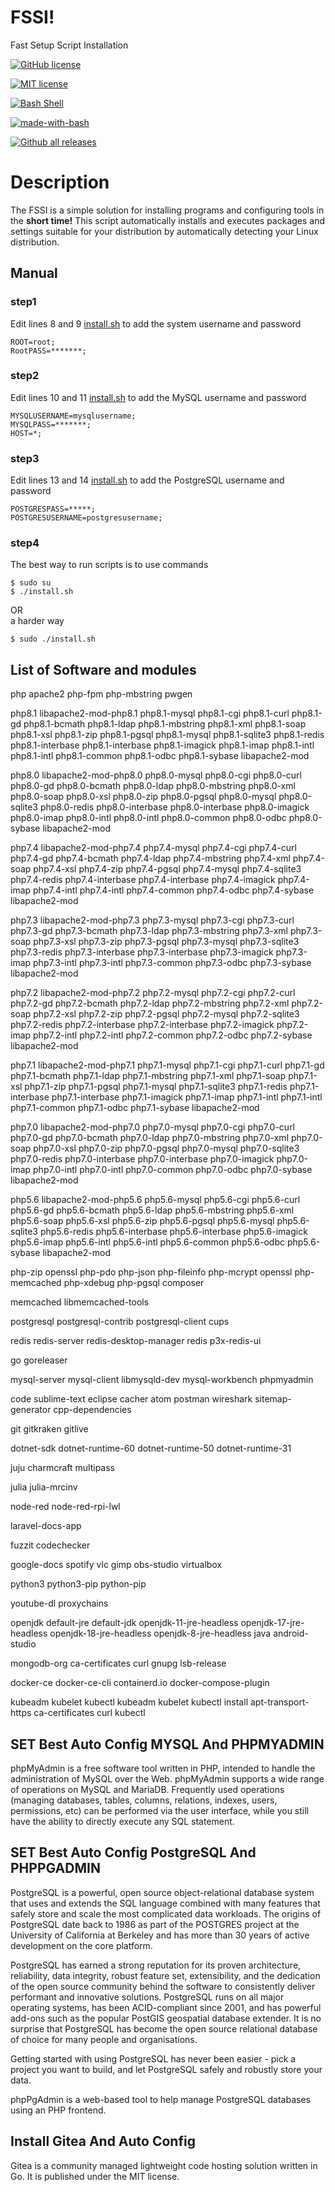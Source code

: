 
#  FSSI!
Fast Setup Script Installation

[![GitHub license](https://img.shields.io/github/license/Naereen/StrapDown.js.svg)](https://github.com/Naereen/StrapDown.js/blob/master/LICENSE)

[![MIT license](https://img.shields.io/badge/License-MIT-blue.svg)](https://lbesson.mit-license.org/)

[![Bash Shell](https://badges.frapsoft.com/bash/v1/bash.png?v=103)](https://github.com/ellerbrock/open-source-badges/)

[![made-with-bash](https://img.shields.io/badge/Made%20with-Bash-1f425f.svg)](https://www.gnu.org/software/bash/)

[![Github all releases](https://img.shields.io/github/downloads/Naereen/StrapDown.js/total.svg)](https://GitHub.com/Naereen/StrapDown.js/releases/)

# Description
The FSSI is a simple solution for installing programs and configuring tools in the  **short time!**
This script automatically installs and executes packages and settings suitable for your distribution by automatically detecting your Linux distribution.

## Manual
### step1
Edit lines 8 and 9 [install.sh](https://github.com/khaliilii/FSSI/blob/main/install.sh "install.sh") to add the system username and password
```command
ROOT=root;
RootPASS=*******;
```
### step2
Edit lines 10 and 11 [install.sh](https://github.com/khaliilii/FSSI/blob/main/install.sh "install.sh") to add the MySQL username and password
```command
MYSQLUSERNAME=mysqlusername;
MYSQLPASS=*******;
HOST=*;
```
### step3
Edit lines 13 and 14 [install.sh](https://github.com/khaliilii/FSSI/blob/main/install.sh "install.sh") to add the PostgreSQL username and password
```command
POSTGRESPASS=*****;
POSTGRESUSERNAME=postgresusername;
```
### step4
The best way to run scripts is to use commands
```command
$ sudo su
$ ./install.sh
```
OR  
a harder way
```command
$ sudo ./install.sh
```
## List of Software and modules
php apache2 php-fpm php-mbstring pwgen 

php8.1 libapache2-mod-php8.1 php8.1-mysql php8.1-cgi php8.1-curl php8.1-gd php8.1-bcmath php8.1-ldap php8.1-mbstring php8.1-xml php8.1-soap php8.1-xsl php8.1-zip php8.1-pgsql php8.1-mysql php8.1-sqlite3 php8.1-redis php8.1-interbase php8.1-interbase php8.1-imagick php8.1-imap php8.1-intl php8.1-intl php8.1-common php8.1-odbc php8.1-sybase libapache2-mod

php8.0 libapache2-mod-php8.0 php8.0-mysql php8.0-cgi php8.0-curl php8.0-gd php8.0-bcmath php8.0-ldap php8.0-mbstring php8.0-xml php8.0-soap php8.0-xsl php8.0-zip php8.0-pgsql php8.0-mysql php8.0-sqlite3 php8.0-redis php8.0-interbase php8.0-interbase php8.0-imagick php8.0-imap php8.0-intl php8.0-intl php8.0-common php8.0-odbc php8.0-sybase libapache2-mod

php7.4 libapache2-mod-php7.4 php7.4-mysql php7.4-cgi php7.4-curl php7.4-gd php7.4-bcmath php7.4-ldap php7.4-mbstring php7.4-xml php7.4-soap php7.4-xsl php7.4-zip php7.4-pgsql php7.4-mysql php7.4-sqlite3 php7.4-redis php7.4-interbase php7.4-interbase php7.4-imagick php7.4-imap php7.4-intl php7.4-intl php7.4-common php7.4-odbc php7.4-sybase libapache2-mod

php7.3 libapache2-mod-php7.3 php7.3-mysql php7.3-cgi php7.3-curl php7.3-gd php7.3-bcmath php7.3-ldap php7.3-mbstring php7.3-xml php7.3-soap php7.3-xsl php7.3-zip php7.3-pgsql php7.3-mysql php7.3-sqlite3 php7.3-redis php7.3-interbase php7.3-interbase php7.3-imagick php7.3-imap php7.3-intl php7.3-intl php7.3-common php7.3-odbc php7.3-sybase libapache2-mod

php7.2 libapache2-mod-php7.2 php7.2-mysql php7.2-cgi php7.2-curl php7.2-gd php7.2-bcmath php7.2-ldap php7.2-mbstring php7.2-xml php7.2-soap php7.2-xsl php7.2-zip php7.2-pgsql php7.2-mysql php7.2-sqlite3 php7.2-redis php7.2-interbase php7.2-interbase php7.2-imagick php7.2-imap php7.2-intl php7.2-intl php7.2-common php7.2-odbc php7.2-sybase libapache2-mod

php7.1 libapache2-mod-php7.1 php7.1-mysql php7.1-cgi php7.1-curl php7.1-gd php7.1-bcmath php7.1-ldap php7.1-mbstring php7.1-xml php7.1-soap php7.1-xsl php7.1-zip php7.1-pgsql php7.1-mysql php7.1-sqlite3 php7.1-redis php7.1-interbase php7.1-interbase php7.1-imagick php7.1-imap php7.1-intl php7.1-intl php7.1-common php7.1-odbc php7.1-sybase libapache2-mod

php7.0 libapache2-mod-php7.0 php7.0-mysql php7.0-cgi php7.0-curl php7.0-gd php7.0-bcmath php7.0-ldap php7.0-mbstring php7.0-xml php7.0-soap php7.0-xsl php7.0-zip php7.0-pgsql php7.0-mysql php7.0-sqlite3 php7.0-redis php7.0-interbase php7.0-interbase php7.0-imagick php7.0-imap php7.0-intl php7.0-intl php7.0-common php7.0-odbc php7.0-sybase libapache2-mod

php5.6 libapache2-mod-php5.6 php5.6-mysql php5.6-cgi php5.6-curl php5.6-gd php5.6-bcmath php5.6-ldap php5.6-mbstring php5.6-xml php5.6-soap php5.6-xsl php5.6-zip php5.6-pgsql php5.6-mysql php5.6-sqlite3 php5.6-redis php5.6-interbase php5.6-interbase php5.6-imagick php5.6-imap php5.6-intl php5.6-intl php5.6-common php5.6-odbc php5.6-sybase libapache2-mod

php-zip openssl php-pdo php-json php-fileinfo php-mcrypt openssl php-memcached php-xdebug php-pgsql composer

memcached libmemcached-tools

postgresql postgresql-contrib postgresql-client cups

redis redis-server redis-desktop-manager redis p3x-redis-ui 

go goreleaser

mysql-server mysql-client libmysqld-dev mysql-workbench phpmyadmin

code sublime-text eclipse cacher atom postman wireshark sitemap-generator cpp-dependencies

git gitkraken gitlive

dotnet-sdk dotnet-runtime-60 dotnet-runtime-50 dotnet-runtime-31

juju charmcraft multipass

julia julia-mrcinv

node-red node-red-rpi-lwl

laravel-docs-app

fuzzit codechecker

google-docs spotify vlc gimp obs-studio virtualbox

python3 python3-pip python-pip

youtube-dl proxychains

openjdk default-jre default-jdk openjdk-11-jre-headless openjdk-17-jre-headless openjdk-18-jre-headless openjdk-8-jre-headless java android-studio

mongodb-org ca-certificates curl gnupg lsb-release

docker-ce docker-ce-cli containerd.io docker-compose-plugin

kubeadm kubelet kubectl kubeadm kubelet kubectl install apt-transport-https ca-certificates curl kubectl

## SET ‌Best Auto Config MYSQL And PHPMYADMIN

 phpMyAdmin is a free software tool written in PHP, intended to handle the administration of MySQL over the Web. phpMyAdmin supports a wide range of operations on MySQL and MariaDB. Frequently used operations (managing databases, tables, columns, relations, indexes, users, permissions, etc) can be performed via the user interface, while you still have the ability to directly execute any SQL statement. 
 
## SET ‌Best Auto Config PostgreSQL And PHPPGADMIN
PostgreSQL is a powerful, open source object-relational database system that uses and extends the SQL language combined with many features that safely store and scale the most complicated data workloads. The origins of PostgreSQL date back to 1986 as part of the POSTGRES project at the University of California at Berkeley and has more than 30 years of active development on the core platform.

PostgreSQL has earned a strong reputation for its proven architecture, reliability, data integrity, robust feature set, extensibility, and the dedication of the open source community behind the software to consistently deliver performant and innovative solutions. PostgreSQL runs on all major operating systems, has been ACID-compliant since 2001, and has powerful add-ons such as the popular PostGIS geospatial database extender. It is no surprise that PostgreSQL has become the open source relational database of choice for many people and organisations.

Getting started with using PostgreSQL has never been easier - pick a project you want to build, and let PostgreSQL safely and robustly store your data.

phpPgAdmin is a web-based tool to help manage PostgreSQL databases using an PHP frontend. 

## Install Gitea And Auto Config 

 Gitea is a community managed lightweight code hosting solution written in Go. It is published under the MIT license. 
